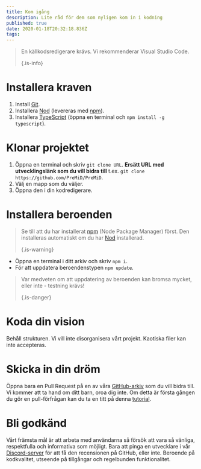 ```yaml
---
title: Kom igång
description: Lite råd för dem som nyligen kom in i kodning
published: true
date: 2020-01-18T20:32:18.836Z
tags:
---
```


> En källkodsredigerare krävs. Vi rekommenderar Visual Studio Code. 
> 
> {.is-info}

# Installera kraven
1. Install [Git](https://git-scm.com/).
2. Installera [Nod](https://nodejs.org/en/) (levereras med [npm](https://www.npmjs.com/)).
3. Installera [TypeScript](https://www.typescriptlang.org/index.html#download-links) (öppna en terminal och `npm install -g typescript`).

# Klonar projektet
1. Öppna en terminal och skriv `git clone URL`. **Ersätt URL med utvecklingslänk som du vill bidra till** t.ex. `git clone https://github.com/PreMiD/PreMiD`.
2. Välj en mapp som du väljer.
3. Öppna den i din kodredigerare.

# Installera beroenden
> Se till att du har installerat [npm](https://www.npmjs.com/) (Node Package Manager) först. Den installeras automatiskt om du har [Nod](https://nodejs.org/en/) installerad. 
> 
> {.is-warning}

- Öppna en terminal i ditt arkiv och skriv `npm i`.
- För att uppdatera beroendenstypen `npm update`.

> Var medveten om att uppdatering av beroenden kan bromsa mycket, eller inte - testning krävs! 
> 
> {.is-danger}

# Koda din vision
Behåll strukturen. Vi vill inte disorganisera vårt projekt. Kaotiska filer kan inte accepteras.

# Skicka in din dröm
Öppna bara en Pull Request på en av våra [GitHub-arkiv](https://github.com/PreMiD/) som du vill bidra till. Vi kommer att ta hand om ditt barn, oroa dig inte. Om detta är första gången du gör en pull-förfrågan kan du ta en titt på denna [tutorial](https://help.github.com/en/articles/creating-a-pull-request).

# Bli godkänd
Vårt främsta mål är att arbeta med användarna så försök att vara så vänliga, respektfulla och informativa som möjligt. Bara att pinga en utvecklare i vår [Discord-server](https://discord.gg/PreMiD) för att få den recensionen på GitHub, eller inte. Beroende på kodkvalitet, utseende på tillgångar och regelbunden funktionalitet.